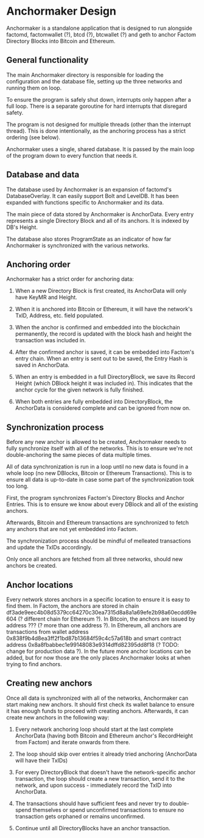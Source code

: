 Anchormaker Design
=============

Anchormaker is a standalone application that is designed to run alongside factomd, factomwallet (?), btcd (?), btcwallet (?) and geth to anchor Factom Directory Blocks into Bitcoin and Ethereum.

General functionality
--------

The main Anchormaker directory is responsible for loading the configuration and the database file, setting up the three networks and running them on loop.

To ensure the program is safely shut down, interrupts only happen after a full loop. There is a separate goroutine for hard interrupts that disregard safety.

The program is not designed for multiple threads (other than the interrupt thread). This is done intentionally, as the anchoring process has a strict ordering (see below).

Anchormaker uses a single, shared database. It is passed by the main loop of the program down to every function that needs it.

Database and data
--------

The database used by Anchormaker is an expansion of factomd's DatabaseOverlay. It can easily support Bolt and LevelDB. It has been expanded with functions specific to Anchormaker and its data.

The main piece of data stored by Anchormaker is AnchorData. Every entry represents a single Directory Block and all of its anchors. It is indexed by DB's Height.

The database also stores ProgramState as an indicator of how far Anchormaker is synchronized with the various networks.

Anchoring order
--------

Anchormaker has a strict order for anchoring data: 

1) When a new Directory Block is first created, its AnchorData will only have KeyMR and Height.

2) When it is anchored into Bitcoin or Ethereum, it will have the network's TxID, Address, etc. field populated.

3) When the anchor is confirmed and embedded into the blockchain permanently, the record is updated with the block hash and height the transaction was included in.

4) After the confirmed anchor is saved, it can be embedded into Factom's entry chain. When an entry is sent out to be saved, the Entry Hash is saved in AnchorData.

5) When an entry is embedded in a full DirectoryBlock, we save its Record Height (which DBlock height it was included in). This indicates that the anchor cycle for the given network is fully finished.

6) When both entries are fully embedded into DirectoryBlock, the AnchorData is considered complete and can be ignored from now on.

Synchronization process
--------

Before any new anchor is allowed to be created, Anchormaker needs to fully synchronize itself with all of the networks. This is to ensure we're not double-anchoring the same pieces of data multiple times.

All of data synchronization is run in a loop until no new data is found in a whole loop (no new DBlocks, Bitcoin or Ethereum Transactions). This is to ensure all data is up-to-date in case some part of the synchronization took too long.

First, the program synchronizes Factom's Directory Blocks and Anchor Entries. This is to ensure we know about every DBlock and all of the existing anchors.

Afterwards, Bitcoin and Ethereum transactions are synchronized to fetch any anchors that are not yet embedded into Factom.

The synchronization process should be mindful of melleated transactions and update the TxIDs accordingly.

Only once all anchors are fetched from all three networks, should new anchors be created.

Anchor locations
--------

Every network stores anchors in a specific location to ensure it is easy to find them. In Factom, the anchors are stored in chain df3ade9eec4b08d5379cc64270c30ea7315d8a8a1a69efe2b98a60ecdd69e604 (? different chain for Ethereum ?). In Bitcoin, the anchors are issued by address ??? (? more than one address ?). In Ethereum, all anchors are transactions from wallet address 0x838f9b4d8ea3ff2f1bd87b13684f59c4c57a618b and smart contract address 0x8a8fbabbec1e99148083e9314dffd82395dd8f18 (? TODO: change for production data ?). In the future more anchor locations can be added, but for now those are the only places Anchormaker looks at when trying to find anchors.

Creating new anchors
--------

Once all data is synchronized with all of the networks, Anchormaker can start making new anchors. It should first check its wallet balance to ensure it has enough funds to proceed with creating anchors. Afterwards, it can create new anchors in the following way:

1) Every network anchoring loop should start at the last complete AnchorData (having both Bitcoin and Ethereum anchor's RecordHeight from Factom) and iterate onwards from there.

2) The loop should skip over entries it already tried anchoring (AnchorData will have their TxIDs)

3) For every DirectoryBlock that doesn't have the network-specific anchor transaction, the loop should create a new transaction, send it to the network, and upon success - immediately record the TxID into AnchorData.

4) The transactions should have sufficient fees and never try to double-spend themselves or spend unconfirmed transactions to ensure no transaction gets orphaned or remains unconfirmed.

5) Continue until all DirectoryBlocks have an anchor transaction.